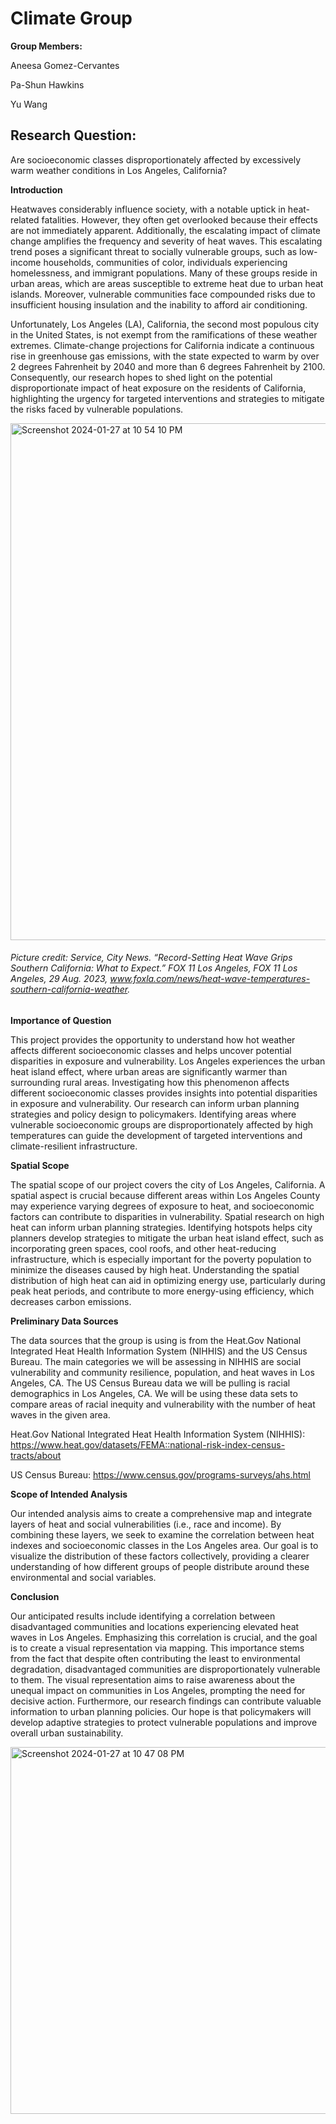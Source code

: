 # Climate Group

**Group Members:**

Aneesa Gomez-Cervantes

Pa-Shun Hawkins

Yu Wang


## **Research Question:**
Are  socioeconomic classes disproportionately affected by excessively warm weather conditions in Los Angeles, California?
 
**Introduction** 

Heatwaves considerably influence society, with a notable uptick in heat-related fatalities. However, they often get overlooked because their effects are not immediately apparent. Additionally, the escalating impact of climate change amplifies the frequency and severity of heat waves. 
This escalating trend poses a significant threat to socially vulnerable groups, such as low-income households, communities of color, individuals experiencing homelessness, and immigrant populations. Many of these groups reside in urban areas, which are areas susceptible to extreme heat due to urban heat islands. Moreover, vulnerable communities face compounded risks due to insufficient housing insulation and the inability to afford air conditioning.

Unfortunately, Los Angeles (LA), California, the second most populous city in the United States, is not exempt from the ramifications of these weather extremes. Climate-change projections for California indicate a continuous rise in greenhouse gas emissions, with the state expected to warm by over 2 degrees Fahrenheit by 2040 and more than 6 degrees Fahrenheit by 2100. Consequently, our research hopes to shed light on the potential disproportionate impact of heat exposure on the residents of California, highlighting the urgency for targeted interventions and strategies to mitigate the risks faced by vulnerable populations.

<img width="827" alt="Screenshot 2024-01-27 at 10 54 10 PM" src="https://github.com/AneesaGC/climategroup/assets/155931699/df79905d-af46-4b3d-8cff-ed59f6875c2a">

###### Picture credit: Service, City News. “Record-Setting Heat Wave Grips Southern California: What to Expect.” FOX 11 Los Angeles, FOX 11 Los Angeles, 29 Aug. 2023, www.foxla.com/news/heat-wave-temperatures-southern-california-weather. 


**Importance of Question**

This project provides the opportunity to understand how hot weather affects different socioeconomic classes and helps uncover potential disparities in exposure and vulnerability. Los Angeles experiences the urban heat island effect, where urban areas are significantly warmer than surrounding rural areas. Investigating how this phenomenon affects different socioeconomic classes provides insights into potential disparities in exposure and vulnerability.
Our research can inform urban planning strategies and policy design to policymakers. Identifying areas where vulnerable socioeconomic groups are disproportionately affected by high temperatures can guide the development of targeted interventions and climate-resilient infrastructure.

**Spatial Scope**

The spatial scope of our project covers the city of Los Angeles, California. A spatial aspect is crucial because different areas within Los Angeles County may experience varying degrees of exposure to heat, and socioeconomic factors can contribute to disparities in vulnerability.
Spatial research on high heat can inform urban planning strategies. Identifying hotspots helps city planners develop strategies to mitigate the urban heat island effect, such as incorporating green spaces, cool roofs, and other heat-reducing infrastructure, which is especially important for the poverty population to minimize the diseases caused by high heat. Understanding the spatial distribution of high heat can aid in optimizing energy use, particularly during peak heat periods, and contribute to more energy-using efficiency, which decreases carbon emissions.

**Preliminary Data Sources**

The data sources that the group is using is from the Heat.Gov National Integrated Heat Health Information System (NIHHIS) and the US Census Bureau. The main categories we will be assessing in NIHHIS are social vulnerability and community resilience, population, and heat waves in Los Angeles, CA. The US Census Bureau data we will be pulling is racial demographics in Los Angeles, CA. We will be using these data sets to compare areas of racial inequity and vulnerability with the number of heat waves in the given area. 

Heat.Gov National Integrated Heat Health Information System (NIHHIS): https://www.heat.gov/datasets/FEMA::national-risk-index-census-tracts/about
 
US Census Bureau: https://www.census.gov/programs-surveys/ahs.html

**Scope of Intended Analysis**

Our intended analysis aims to create a comprehensive map and integrate layers of heat and social vulnerabilities (i.e., race and income). By combining these layers, we seek to examine the correlation between heat indexes and socioeconomic classes in the Los Angeles area. Our goal is to visualize the distribution of these factors collectively, providing a clearer understanding of how different groups of people distribute around these environmental and social variables.

**Conclusion**

Our anticipated results include identifying a correlation between disadvantaged communities and locations experiencing elevated heat waves in Los Angeles. Emphasizing this correlation is crucial, and the goal is to create a visual representation via mapping. This importance stems from the fact that despite often contributing the least to environmental degradation, disadvantaged communities are disproportionately vulnerable to them. The visual representation aims to raise awareness about the unequal impact on communities in Los Angeles, prompting the need for decisive action.
Furthermore, our research findings can contribute valuable information to urban planning policies. Our hope is that policymakers will develop adaptive strategies to protect vulnerable populations and improve overall urban sustainability.

<img width="587" alt="Screenshot 2024-01-27 at 10 47 08 PM" src="https://github.com/AneesaGC/climategroup/assets/155931699/5ce918cb-3dd5-4089-a3ee-c7332ceb54d6">
